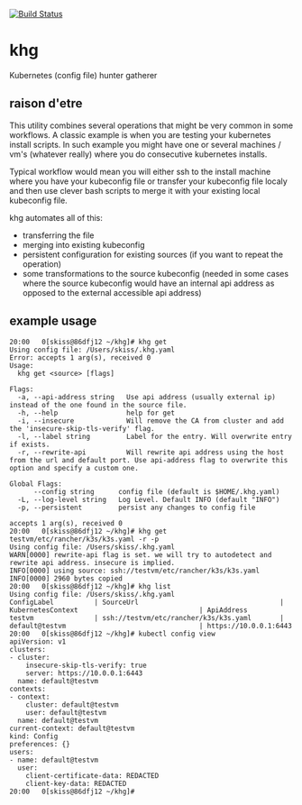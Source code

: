 [![Build Status](https://app.travis-ci.com/stefan-kiss/khg.svg?branch=master)](https://app.travis-ci.com/stefan-kiss/khg.svg?branch=master)

# khg
Kubernetes (config file) hunter gatherer

## raison d'etre
This utility combines several operations that might be very common in some workflows.
A classic example is when you are testing your kubernetes install scripts.
In such example you might have one or several machines / vm's (whatever really) where you do consecutive kubernetes installs. 

Typical workflow would mean you will either ssh to the install machine where you have your kubeconfig file or transfer your kubeconfig file localy and then use clever bash scripts to merge it with your existing local kubeconfig file.

khg automates all of this:

- transferring the file
- merging into existing kubeconfig
- persistent configuration for existing sources (if you want to repeat the operation)
- some transformations to the source kubeconfig (needed in some cases where the source kubeconfig would have an internal api address as opposed to the external accessible api address)

## example usage

```shell
20:00   0[skiss@86dfj12 ~/khg]# khg get
Using config file: /Users/skiss/.khg.yaml
Error: accepts 1 arg(s), received 0
Usage:
  khg get <source> [flags]

Flags:
  -a, --api-address string   Use api address (usually external ip) instead of the one found in the source file.
  -h, --help                 help for get
  -i, --insecure             Will remove the CA from cluster and add the 'insecure-skip-tls-verify' flag.
  -l, --label string         Label for the entry. Will overwrite entry if exists.
  -r, --rewrite-api          Will rewrite api address using the host from the url and default port. Use api-address flag to overwrite this option and specify a custom one.

Global Flags:
      --config string      config file (default is $HOME/.khg.yaml)
  -L, --log-level string   Log Level. Default INFO (default "INFO")
  -p, --persistent         persist any changes to config file

accepts 1 arg(s), received 0
20:00   0[skiss@86dfj12 ~/khg]# khg get testvm/etc/rancher/k3s/k3s.yaml -r -p
Using config file: /Users/skiss/.khg.yaml
WARN[0000] rewrite-api flag is set. we will try to autodetect and rewrite api address. insecure is implied.
INFO[0000] using source: ssh://testvm/etc/rancher/k3s/k3s.yaml
INFO[0000] 2960 bytes copied
20:00   0[skiss@86dfj12 ~/khg]# khg list
Using config file: /Users/skiss/.khg.yaml
ConfigLabel          | SourceUrl                                   | KubernetesContext                              | ApiAddress
testvm               | ssh://testvm/etc/rancher/k3s/k3s.yaml       | default@testvm                                 | https://10.0.0.1:6443
20:00   0[skiss@86dfj12 ~/khg]# kubectl config view
apiVersion: v1
clusters:
- cluster:
    insecure-skip-tls-verify: true
    server: https://10.0.0.1:6443
  name: default@testvm
contexts:
- context:
    cluster: default@testvm
    user: default@testvm
  name: default@testvm
current-context: default@testvm
kind: Config
preferences: {}
users:
- name: default@testvm
  user:
    client-certificate-data: REDACTED
    client-key-data: REDACTED
20:00   0[skiss@86dfj12 ~/khg]# 
```